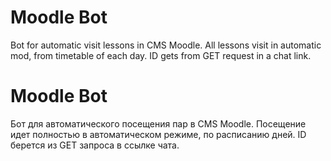 # Moodle Bot
Bot for automatic visit lessons in CMS Moodle. All lessons visit in automatic mod, from timetable of each day. ID gets from GET request in a chat link.
  
# Moodle Bot
Бот для автоматического посещения пар в CMS Moodle. Посещение идет полностью в автоматическом режиме, по расписанию дней. ID берется из GET запроса в ссылке чата.
